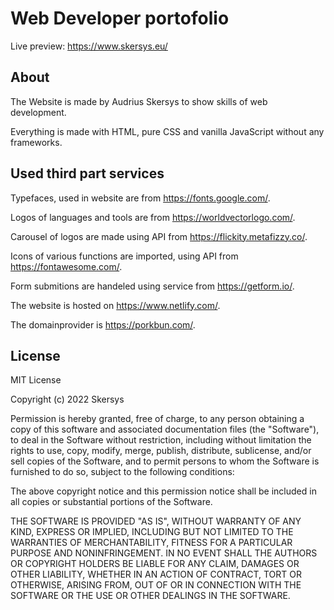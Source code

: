 # Web Developer portofolio

Live preview: https://www.skersys.eu/

## About

The Website is made by Audrius Skersys to show skills of web development.

Everything is made with HTML, pure CSS and vanilla JavaScript without any frameworks.

## Used third part services

Typefaces, used in website are from https://fonts.google.com/.

Logos of languages and tools are from https://worldvectorlogo.com/.

Carousel of logos are made using API from https://flickity.metafizzy.co/.

Icons of various functions are imported, using API from https://fontawesome.com/.

Form submitions are handeled using service from https://getform.io/.

The website is hosted on https://www.netlify.com/.

The domainprovider is https://porkbun.com/.

## License

MIT License

Copyright (c) 2022 Skersys

Permission is hereby granted, free of charge, to any person obtaining a copy
of this software and associated documentation files (the "Software"), to deal
in the Software without restriction, including without limitation the rights
to use, copy, modify, merge, publish, distribute, sublicense, and/or sell
copies of the Software, and to permit persons to whom the Software is
furnished to do so, subject to the following conditions:

The above copyright notice and this permission notice shall be included in all
copies or substantial portions of the Software.

THE SOFTWARE IS PROVIDED "AS IS", WITHOUT WARRANTY OF ANY KIND, EXPRESS OR
IMPLIED, INCLUDING BUT NOT LIMITED TO THE WARRANTIES OF MERCHANTABILITY,
FITNESS FOR A PARTICULAR PURPOSE AND NONINFRINGEMENT. IN NO EVENT SHALL THE
AUTHORS OR COPYRIGHT HOLDERS BE LIABLE FOR ANY CLAIM, DAMAGES OR OTHER
LIABILITY, WHETHER IN AN ACTION OF CONTRACT, TORT OR OTHERWISE, ARISING FROM,
OUT OF OR IN CONNECTION WITH THE SOFTWARE OR THE USE OR OTHER DEALINGS IN THE
SOFTWARE.
